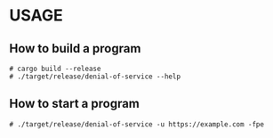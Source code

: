 # USAGE

## How to build a program
```
# cargo build --release
# ./target/release/denial-of-service --help
```

## How to start a program
```
# ./target/release/denial-of-service -u https://example.com -fpe
```

